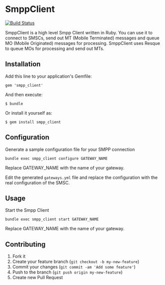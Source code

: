 # SmppClient

[![Build Status](https://travis-ci.org/dwilkie/smpp_client.png)](https://travis-ci.org/dwilkie/smpp_client)

SmppClient is a high level Smpp Client written in Ruby. You can use it to connect to SMSCs, send out MT (Mobile Terminated) messages and queue MO (Mobile Originated) messages for processing. SmppClient uses Resque to queue MOs for processing and send out MTs.

## Installation

Add this line to your application's Gemfile:

    gem 'smpp_client'

And then execute:

    $ bundle

Or install it yourself as:

    $ gem install smpp_client

## Configuration

Generate a sample configuration file for your SMPP connection

    bundle exec smpp_client configure GATEWAY_NAME

Replace GATEWAY_NAME with the name of your gateway.

Edit the generated `gateways.yml` file and replace the configuration with the real configuration of the SMSC.

## Usage

Start the Smpp Client

    bundle exec smpp_client start GATEWAY_NAME

Replace GATEWAY_NAME with the name of your gateway.

## Contributing

1. Fork it
2. Create your feature branch (`git checkout -b my-new-feature`)
3. Commit your changes (`git commit -am 'Add some feature'`)
4. Push to the branch (`git push origin my-new-feature`)
5. Create new Pull Request
